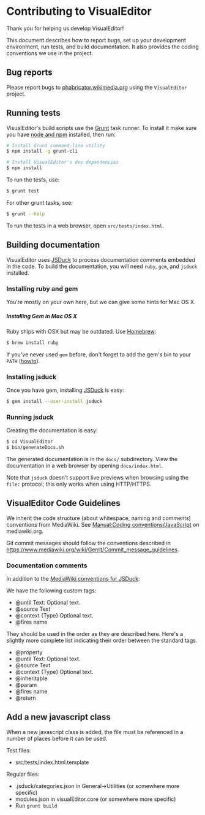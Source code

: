 # Contributing to VisualEditor

Thank you for helping us develop VisualEditor!

This document describes how to report bugs, set up your development
environment, run tests, and build documentation. It also provides the coding
conventions we use in the project.

## Bug reports

Please report bugs to [phabricator.wikimedia.org](https://phabricator.wikimedia.org/maniphest/task/create/?projects=VisualEditor)
using the `VisualEditor` project.

## Running tests

VisualEditor's build scripts use the [Grunt](http://gruntjs.com/) task runner.
To install it make sure you have [node and npm](http://nodejs.org/download/)
installed, then run:

```sh
# Install Grunt command-line utility
$ npm install -g grunt-cli

# Install VisualEditor's dev dependencies
$ npm install
```

To run the tests, use:
```sh
$ grunt test
```

For other grunt tasks, see:
```sh
$ grunt --help
```

To run the tests in a web browser, open `src/tests/index.html`.

## Building documentation

VisualEditor uses [JSDuck](https://github.com/senchalabs/jsduck) to process
documentation comments embedded in the code.  To build the documentation, you
will need `ruby`, `gem`, and `jsduck` installed.

### Installing ruby and gem

You're mostly on your own here, but we can give some hints for Mac OS X.

##### Installing Gem in Mac OS X
Ruby ships with OSX but may be outdated. Use [Homebrew](http://mxcl.github.com/homebrew/):
```sh
$ brew install ruby
```

If you've never used `gem` before, don't forget to add the gem's bin to your
`PATH` ([howto](http://stackoverflow.com/a/14138490/319266)).

### Installing jsduck

Once you have gem, installing [JSDuck](https://github.com/senchalabs/jsduck) is easy:
```sh
$ gem install --user-install jsduck
```

### Running jsduck

Creating the documentation is easy:
```sh
$ cd VisualEditor
$ bin/generateDocs.sh
```

The generated documentation is in the `docs/` subdirectory.  View the
documentation in a web browser by opening `docs/index.html`.

Note that `jsduck` doesn't support live previews when browsing using the
`file:` protocol; this only works when using HTTP/HTTPS.

## VisualEditor Code Guidelines

We inherit the code structure (about whitespace, naming and comments) conventions
from MediaWiki. See [Manual:Coding conventions/JavaScript](https://www.mediawiki.org/wiki/Manual:Coding_conventions/JavaScript)
on mediawiki.org.

Git commit messages should follow the conventions described in
<https://www.mediawiki.org/wiki/Gerrit/Commit_message_guidelines>.

### Documentation comments

In addition to the [MediaWiki conventions for JSDuck](https://www.mediawiki.org/wiki/Manual:Coding_conventions/JavaScript#Documentation):

We have the following custom tags:

* @until Text: Optional text.
* @source Text
* @context {Type} Optional text.
* @fires name

They should be used in the order as they are described here. Here's a slightly more complete list
indicating their order between the standard tags.

* @property
* @until Text: Optional text.
* @source Text
* @context {Type} Optional text.
* @inheritable
* @param
* @fires name
* @return

## Add a new javascript class

When a new javascript class is added, the file must be referenced in a number of places
before it can be used.

Test files:
* src/tests/index.html.template

Regular files:
* .jsduck/categories.json in General->Utilities (or somewhere more specific)
* modules.json in visualEditor.core (or somewhere more specific)
* Run `grunt build`
